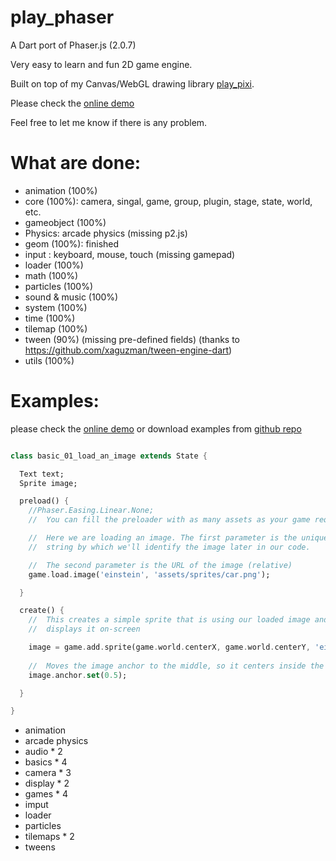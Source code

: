 play_phaser
=========
A Dart port of Phaser.js (2.0.7)

Very easy to learn and fun 2D game engine.

Built on top of my Canvas/WebGL drawing library [play_pixi][1].

Please check the [online demo][3]

Feel free to let me know if there is any problem.


What are done:
=========
* animation (100%)
* core (100%): camera, singal, game, group, plugin, stage, state, world, etc.
* gameobject (100%)
* Physics: arcade physics (missing p2.js)
* geom (100%): finished
* input : keyboard, mouse, touch (missing gamepad)
* loader (100%)
* math (100%)
* particles (100%)
* sound & music (100%)
* system (100%)
* time (100%)
* tilemap (100%)
* tween (90%) (missing pre-defined fields) (thanks to https://github.com/xaguzman/tween-engine-dart)
* utils (100%)



Examples:
=========

please check the [online demo][3] or download examples from [github repo][2]


```dart

class basic_01_load_an_image extends State {

  Text text;
  Sprite image;

  preload() {
    //Phaser.Easing.Linear.None;
    //  You can fill the preloader with as many assets as your game requires

    //  Here we are loading an image. The first parameter is the unique
    //  string by which we'll identify the image later in our code.

    //  The second parameter is the URL of the image (relative)
    game.load.image('einstein', 'assets/sprites/car.png');

  }

  create() {
    //  This creates a simple sprite that is using our loaded image and
    //  displays it on-screen

    image = game.add.sprite(game.world.centerX, game.world.centerY, 'einstein');
    
    //  Moves the image anchor to the middle, so it centers inside the game properly
    image.anchor.set(0.5);

  }

}

```


* animation
* arcade physics
* audio * 2
* basics * 4
* camera * 3
* display * 2
* games * 4
* imput
* loader
* particles
* tilemaps * 2
* tweens



[1]: https://github.com/playif/play_pixi
[2]: https://github.com/playif/play_phraser
[3]: http://playif.github.io/phaser_example/index.html